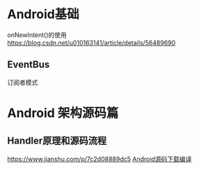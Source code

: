 # Android基础
onNewIntent()的使用
https://blog.csdn.net/u010163141/article/details/56489690
## EventBus
  订阅者模式
# Android 架构源码篇
## Handler原理和源码流程

 https://www.jianshu.com/p/7c2d08889dc5
 [Android源码下载编译](https://www.jianshu.com/p/4df53ed2399b)

